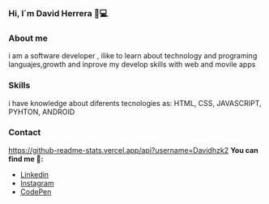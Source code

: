 ### Hi, I´m David Herrera 👋💻

### About me 
i am a software developer , ilike to  learn about technology and programing languajes,growth and inprove my develop skills with web and movile apps

###  Skills 

i have knowledge about diferents tecnologies as:
HTML, CSS, JAVASCRIPT, PYHTON, ANDROID

### Contact
https://github-readme-stats.vercel.app/api?username=Davidhzk2
 **You can find me 📌:**
- [Linkedin]()
- [Instagram]()
- [CodePen](https://codepen.io/davidhzk2)




<!--
**Davidhzk2/Davidhzk2** is a ✨ _special_ ✨ repository because its `README.md` (this file) appears on your GitHub profile.


- 🔭 I’m currently working on ...
- 🌱 I’m currently learning ...
- 👯 I’m looking to collaborate on ...
- 🤔 I’m looking for help with ...
- 💬 Ask me about ...
- 📫 How to reach me: ...
- 😄 Pronouns: ...
- ⚡ Fun fact: ...
-->
